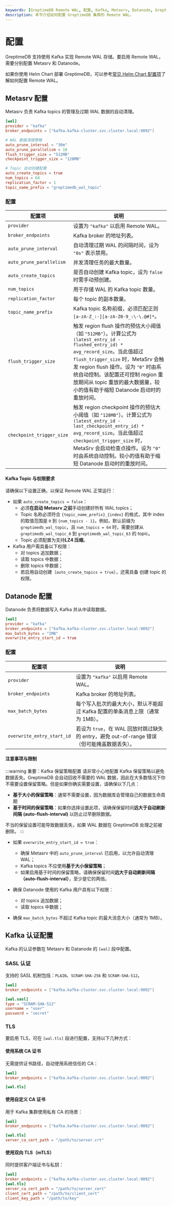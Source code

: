 ```yaml
---
keywords: [GreptimeDB Remote WAL, 配置, Kafka, Metasrv, Datanode, GreptimeDB]
description: 本节介绍如何配置 GreptimeDB 集群的 Remote WAL。
---
```

# 配置

GreptimeDB 支持使用 Kafka 实现 Remote WAL 存储。要启用 Remote WAL，需要分别配置 Metasrv 和 Datanode。

如果你使用 Helm Chart 部署 GreptimeDB，可以参考[常见 Helm Chart 配置项](/user-guide/deployments-administration/deploy-on-kubernetes/common-helm-chart-configurations.md)了解如何配置 Remote WAL。

## Metasrv 配置

Metasrv 负责 Kafka topics 的管理及过期 WAL 数据的自动清理。

```toml
[wal]
provider = "kafka"
broker_endpoints = ["kafka.kafka-cluster.svc.cluster.local:9092"]

# WAL 数据清理策略
auto_prune_interval = "30m"
auto_prune_parallelism = 10
flush_trigger_size = "512MB"
checkpoint_trigger_size = "128MB"

# Topic 自动创建配置
auto_create_topics = true
num_topics = 64
replication_factor = 1
topic_name_prefix = "greptimedb_wal_topic"
```

### 配置

| 配置项                     | 说明                                                                                                                                                                                                                                                                                                                                                      |
|----------------------------|---------------------------------------------------------------------------------------------------------------------------------------------------------------------------------------------------------------------------------------------------------------------------------------------------------------------------------------------------------|
| `provider`                 | 设置为 `"kafka"` 以启用 Remote WAL。                                                                                                                                                                                                                                                                                                                     |
| `broker_endpoints`         | Kafka broker 的地址列表。                                                                                                                                                                                                                                                                                                                               |
| `auto_prune_interval`      | 自动清理过期 WAL 的间隔时间，设为 `"0s"` 表示禁用。                                                                                                                                                                                                                                                               |
| `auto_prune_parallelism`   | 并发清理任务的最大数量。                                                                                                                                                                                                                                                                                         |
| `auto_create_topics`       | 是否自动创建 Kafka topic，设为 `false` 时需手动预创建。                                                                                                                                                                                                                                                           |
| `num_topics`               | 用于存储 WAL 的 Kafka topic 数量。                                                                                                                                                                                                                                                                                |
| `replication_factor`       | 每个 topic 的副本数量。                                                                                                                                                                                                                                                                                           |
| `topic_name_prefix`        | Kafka topic 名称前缀，必须匹配正则 `[a-zA-Z_:-][a-zA-Z0-9_:\-\.@#]*`。                                                                                                                                                                                                                                            |
| `flush_trigger_size`       | 触发 region flush 操作的预估大小阈值（如 `"512MB"`）。计算公式为 `(latest_entry_id - flushed_entry_id) * avg_record_size`。当此值超过 `flush_trigger_size` 时，MetaSrv 会触发 region flush 操作。设为 `"0"` 时由系统自动控制。该配置还可控制 region 重放期间从 topic 重放的最大数据量，较小的值有助于缩短 Datanode 启动时的重放时间。 |
| `checkpoint_trigger_size`  | 触发 region checkpoint 操作的预估大小阈值（如 `"128MB"`）。计算公式为 `(latest_entry_id - last_checkpoint_entry_id) * avg_record_size`。当此值超过 `checkpoint_trigger_size` 时，MetaSrv 会启动检查点操作。设为 `"0"` 时由系统自动控制。较小的值有助于缩短 Datanode 启动时的重放时间。                                 |

#### Kafka Topic 与权限要求

请确保以下设置正确，以保证 Remote WAL 正常运行：

- 如果 `auto_create_topics = false`：
  - 必须**在启动 Metasrv 之前**手动创建好所有 WAL topics；
  - Topic 名称必须符合 `{topic_name_prefix}_{index}` 的格式，其中 index 的取值范围是 `0` 到 `{num_topics - 1}`。例如，默认前缀为 `greptimedb_wal_topic`，且 `num_topics = 64` 时，需要创建从 `greptimedb_wal_topic_0` 到 `greptimedb_wal_topic_63` 的 topic。
  - Topic 必须配置为支持**LZ4 压缩**。
- Kafka 用户需具备以下权限：
  - 对 topics 追加数据；
  - 读取 topics 中数据；
  - 删除 topics 中数据； 
  - 若启用自动创建（`auto_create_topics = true`），还需具备 创建 topic 的权限。

## Datanode 配置

Datanode 负责将数据写入 Kafka 并从中读取数据。

```toml
[wal]
provider = "kafka"
broker_endpoints = ["kafka.kafka-cluster.svc.cluster.local:9092"]
max_batch_bytes = "1MB"
overwrite_entry_start_id = true
```

### 配置

| 配置项                     | 说明                                                                                         |
| -------------------------- | -------------------------------------------------------------------------------------------- |
| `provider`                 | 设置为 `"kafka"` 以启用 Remote WAL。                                                         |
| `broker_endpoints`         | Kafka broker 的地址列表。                                                                    |
| `max_batch_bytes`          | 每个写入批次的最大大小，默认不能超过 Kafka 配置的单条消息上限（通常为 1MB）。                |
| `overwrite_entry_start_id` | 若设为 `true`，在 WAL 回放时跳过缺失的 entry，避免 out-of-range 错误（但可能掩盖数据丢失）。 |


#### 注意事项与限制

:::warning 重要：Kafka 保留策略配置
请非常小心地配置 Kafka 保留策略以避免数据丢失。GreptimeDB 会自动回收不需要的 WAL 数据，因此在大多数情况下你不需要设置保留策略。但是如果你确实需要设置，请确保以下几点：

- **基于大小的保留策略**：通常不需要设置，因为数据库会管理自己的数据生命周期
- **基于时间的保留策略**：如果你选择设置此项，请确保保留时间**远大于自动刷新间隔** **(auto-flush-interval)** 以防止过早删除数据。

不当的保留设置可能导致数据丢失，如果 WAL 数据在 GreptimeDB 处理之前被删除。
:::

- 如果 `overwrite_entry_start_id = true`：
  - 确保 Metasrv 中的 `auto_prune_interval` 已启用，以允许自动清理 WAL；
  - Kafka topics 不应使用**基于大小保留策略**；
  - 如果启用基于时间的保留策略，请确保保留时间**远大于自动刷新间隔（auto-flush-interval）**，至少是它的两倍。

- 确保 Datanode 使用的 Kafka 用户具有以下权限：
  - 对 topics 追加数据；
  - 读取 topics 中数据；
- 确保 `max_batch_bytes` 不超过 Kafka topic 的最大消息大小（通常为 1MB）。

## Kafka 认证配置

Kafka 的认证参数在 Metasrv 和 Datanode 的 `[wal]` 段中配置。

### SASL 认证

支持的 SASL 机制包括：`PLAIN`、`SCRAM-SHA-256` 和 `SCRAM-SHA-512`。

```toml
[wal]
broker_endpoints = ["kafka.kafka-cluster.svc.cluster.local:9092"]

[wal.sasl]
type = "SCRAM-SHA-512"
username = "user"
password = "secret"
```

### TLS

要启用 TLS，可在 `[wal.tls]` 段进行配置，支持以下几种方式：

#### 使用系统 CA 证书

无需提供证书路径，自动使用系统信任的 CA：

```toml
[wal]
broker_endpoints = ["kafka.kafka-cluster.svc.cluster.local:9092"]

[wal.tls]
```

#### 使用自定义 CA 证书

用于 Kafka 集群使用私有 CA 的场景：

```toml
[wal]
broker_endpoints = ["kafka.kafka-cluster.svc.cluster.local:9092"]

[wal.tls]
server_ca_cert_path = "/path/to/server.crt"
```

#### 使用双向 TLS（mTLS）

同时提供客户端证书与私钥：

```toml
[wal]
broker_endpoints = ["kafka.kafka-cluster.svc.cluster.local:9092"]
[wal.tls]
server_ca_cert_path = "/path/to/server_cert"
client_cert_path = "/path/to/client_cert"
client_key_path = "/path/to/key"
```

